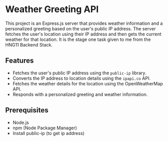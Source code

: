 # Weather Greeting API

This project is an Express.js server that provides weather information and a personalized greeting based on the user's public IP address. The server fetches the user's location using their IP address and then gets the current weather for that location. It is the stage one task given to me from the HNG11 Backend Stack.

## Features

- Fetches the user's public IP address using the `public-ip` library.
- Converts the IP address to location details using the `ipapi.co` API.
- Fetches the weather details for the location using the OpenWeatherMap API.
- Responds with a personalized greeting and weather information.

## Prerequisites

- Node.js
- npm (Node Package Manager)
- Install public-ip (to get ip address)
  
